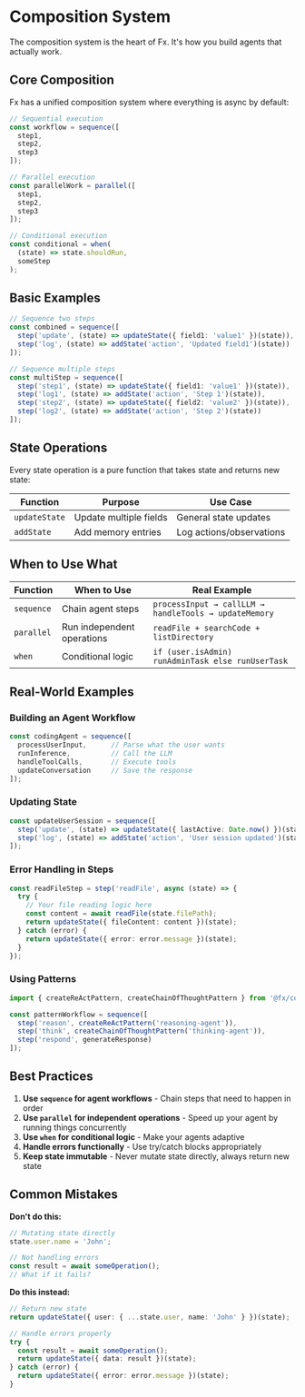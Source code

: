 # Composition System

The composition system is the heart of Fx. It's how you build agents that actually work.

## Core Composition

Fx has a unified composition system where everything is async by default:

```typescript
// Sequential execution
const workflow = sequence([
  step1,
  step2, 
  step3
]);

// Parallel execution
const parallelWork = parallel([
  step1,
  step2,
  step3
]);

// Conditional execution
const conditional = when(
  (state) => state.shouldRun,
  someStep
);
```

## Basic Examples

```typescript
// Sequence two steps
const combined = sequence([
  step('update', (state) => updateState({ field1: 'value1' })(state)),
  step('log', (state) => addState('action', 'Updated field1')(state))
]);

// Sequence multiple steps
const multiStep = sequence([
  step('step1', (state) => updateState({ field1: 'value1' })(state)),
  step('log1', (state) => addState('action', 'Step 1')(state)),
  step('step2', (state) => updateState({ field2: 'value2' })(state)),
  step('log2', (state) => addState('action', 'Step 2')(state))
]);
```

## State Operations

Every state operation is a pure function that takes state and returns new state:

| Function | Purpose | Use Case |
|----------|---------|----------|
| `updateState` | Update multiple fields | General state updates |
| `addState` | Add memory entries | Log actions/observations |

## When to Use What

| Function | When to Use | Real Example |
|----------|-------------|--------------|
| `sequence` | Chain agent steps | `processInput → callLLM → handleTools → updateMemory` |
| `parallel` | Run independent operations | `readFile + searchCode + listDirectory` |
| `when` | Conditional logic | `if (user.isAdmin) runAdminTask else runUserTask` |

## Real-World Examples

### Building an Agent Workflow
```typescript
const codingAgent = sequence([
  processUserInput,      // Parse what the user wants
  runInference,          // Call the LLM
  handleToolCalls,       // Execute tools
  updateConversation     // Save the response
]);
```

### Updating State
```typescript
const updateUserSession = sequence([
  step('update', (state) => updateState({ lastActive: Date.now() })(state)),
  step('log', (state) => addState('action', 'User session updated')(state))
]);
```

### Error Handling in Steps
```typescript
const readFileStep = step('readFile', async (state) => {
  try {
    // Your file reading logic here
    const content = await readFile(state.filePath);
    return updateState({ fileContent: content })(state);
  } catch (error) {
    return updateState({ error: error.message })(state);
  }
});
```

### Using Patterns
```typescript
import { createReActPattern, createChainOfThoughtPattern } from '@fx/core';

const patternWorkflow = sequence([
  step('reason', createReActPattern('reasoning-agent')),
  step('think', createChainOfThoughtPattern('thinking-agent')),
  step('respond', generateResponse)
]);
```

## Best Practices

1. **Use `sequence` for agent workflows** - Chain steps that need to happen in order
2. **Use `parallel` for independent operations** - Speed up your agent by running things concurrently
3. **Use `when` for conditional logic** - Make your agents adaptive
4. **Handle errors functionally** - Use try/catch blocks appropriately
5. **Keep state immutable** - Never mutate state directly, always return new state

## Common Mistakes

**Don't do this:**
```typescript
// Mutating state directly
state.user.name = 'John';

// Not handling errors
const result = await someOperation();
// What if it fails?
```

**Do this instead:**
```typescript
// Return new state
return updateState({ user: { ...state.user, name: 'John' } })(state);

// Handle errors properly
try {
  const result = await someOperation();
  return updateState({ data: result })(state);
} catch (error) {
  return updateState({ error: error.message })(state);
}
```